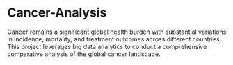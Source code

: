 # Cancer-Analysis
Cancer remains a significant global health burden with substantial variations in incidence, mortality, and treatment outcomes across different countries. This project leverages big data analytics to conduct a comprehensive comparative analysis of the global cancer landscape. 
